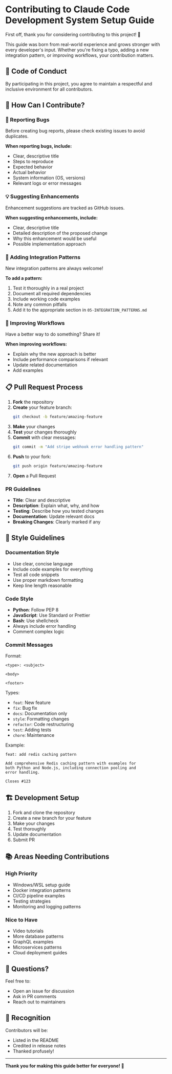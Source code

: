 # Contributing to Claude Code Development System Setup Guide

First off, thank you for considering contributing to this project! 🎉

This guide was born from real-world experience and grows stronger with every developer's input. Whether you're fixing a typo, adding a new integration pattern, or improving workflows, your contribution matters.

## 🤝 Code of Conduct

By participating in this project, you agree to maintain a respectful and inclusive environment for all contributors.

## 🚀 How Can I Contribute?

### 🐛 Reporting Bugs

Before creating bug reports, please check existing issues to avoid duplicates.

**When reporting bugs, include:**
- Clear, descriptive title
- Steps to reproduce
- Expected behavior
- Actual behavior
- System information (OS, versions)
- Relevant logs or error messages

### 💡 Suggesting Enhancements

Enhancement suggestions are tracked as GitHub issues.

**When suggesting enhancements, include:**
- Clear, descriptive title
- Detailed description of the proposed change
- Why this enhancement would be useful
- Possible implementation approach

### 📝 Adding Integration Patterns

New integration patterns are always welcome! 

**To add a pattern:**
1. Test it thoroughly in a real project
2. Document all required dependencies
3. Include working code examples
4. Note any common pitfalls
5. Add it to the appropriate section in `05-INTEGRATION_PATTERNS.md`

### 🔧 Improving Workflows

Have a better way to do something? Share it!

**When improving workflows:**
- Explain why the new approach is better
- Include performance comparisons if relevant
- Update related documentation
- Add examples

## 📋 Pull Request Process

1. **Fork** the repository
2. **Create** your feature branch:
   ```bash
   git checkout -b feature/amazing-feature
   ```
3. **Make** your changes
4. **Test** your changes thoroughly
5. **Commit** with clear messages:
   ```bash
   git commit -m "Add stripe webhook error handling pattern"
   ```
6. **Push** to your fork:
   ```bash
   git push origin feature/amazing-feature
   ```
7. **Open** a Pull Request

### PR Guidelines

- **Title**: Clear and descriptive
- **Description**: Explain what, why, and how
- **Testing**: Describe how you tested changes
- **Documentation**: Update relevant docs
- **Breaking Changes**: Clearly marked if any

## 🎨 Style Guidelines

### Documentation Style

- Use clear, concise language
- Include code examples for everything
- Test all code snippets
- Use proper markdown formatting
- Keep line length reasonable

### Code Style

- **Python**: Follow PEP 8
- **JavaScript**: Use Standard or Prettier
- **Bash**: Use shellcheck
- Always include error handling
- Comment complex logic

### Commit Messages

Format:
```
<type>: <subject>

<body>

<footer>
```

Types:
- `feat`: New feature
- `fix`: Bug fix
- `docs`: Documentation only
- `style`: Formatting changes
- `refactor`: Code restructuring
- `test`: Adding tests
- `chore`: Maintenance

Example:
```
feat: add redis caching pattern

Add comprehensive Redis caching pattern with examples for
both Python and Node.js, including connection pooling and
error handling.

Closes #123
```

## 🏗️ Development Setup

1. Fork and clone the repository
2. Create a new branch for your feature
3. Make your changes
4. Test thoroughly
5. Update documentation
6. Submit PR

## 📚 Areas Needing Contributions

### High Priority
- Windows/WSL setup guide
- Docker integration patterns
- CI/CD pipeline examples
- Testing strategies
- Monitoring and logging patterns

### Nice to Have
- Video tutorials
- More database patterns
- GraphQL examples
- Microservices patterns
- Cloud deployment guides

## 💬 Questions?

Feel free to:
- Open an issue for discussion
- Ask in PR comments
- Reach out to maintainers

## 🙏 Recognition

Contributors will be:
- Listed in the README
- Credited in release notes
- Thanked profusely!

---

**Thank you for making this guide better for everyone! 🚀**